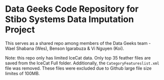# Data Geeks Code Repository for Stibo Systems Data Imputation Project

This serves as a shared repo among members of the Data Geeks team - Wael Shabana (Wes), Benson Igarabuza & Vi Nguyen (Koi). 

Note: this repo only has limited IceCat data. Only top 35 feather files are saved from the IceCat Full folder. Additionally, the `CategoryFeatureslist.xml` file was removed. These files were excluded due to Github large file size limites of 100MB.